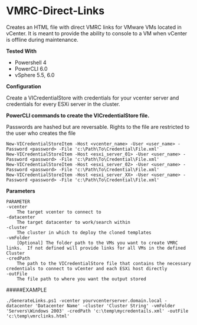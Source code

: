 # VMRC-Direct-Links
Creates an HTML file with direct VMRC links for VMware VMs located in vCenter.  It is meant to provide the ability to console to a VM when vCenter is offline during maintenance.

**Tested With**
- Powershell 4
- PowerCLI 6.0
- vSphere 5.5, 6.0

**Configuration**

Create a VICredentialStore with credentials for your vcenter server and credentials for every ESXi server in the cluster.

**PowerCLI commands to create the VICredentialStore file.**

Passwords are hashed but are reversable.  Rights to the file are restricted to the user who creates the file
```
New-VICredentialStoreItem -Host <vcenter_name> -User <user_name> -Password <password> -File 'c:\Path\To\Credential\File.xml'
New-VICredentialStoreItem -Host <esxi_server_01> -User <user_name> -Password <password> -File 'c:\Path\To\Credential\File.xml'
New-VICredentialStoreItem -Host <esxi_server_02> -User <user_name> -Password <password> -File 'c:\Path\To\Credential\File.xml'
New-VICredentialStoreItem -Host <esxi_server_XX> -User <user_name> -Password <password> -File 'c:\Path\To\Credential\File.xml'
```

**Parameters**
```
PARAMETER
-vcenter
    The target vcenter to connect to
-datacenter
    The target datacenter to work/search within
-cluster
    The cluster in which to deploy the cloned templates
-vmFolder
    [Optional] The folder path to the VMs you want to create VMRC links.  If not defined will provide links for all VMs in the defined Cluster
-credPath
    The path to the VICredentialStore file that contains the necessary credentials to connect to vCenter and each ESXi host directly
-outFile
    The file path to where you want the output stored
```

#####EXAMPLE
```
./GenerateLinks.ps1 -vcenter yourvcenterserver.domain.local -datacenter 'Datacenter Name' -cluster 'Cluster String' -vmFolder 'Servers\Windows 2003' -credPath 'c:\temp\mycredentails.xml' -outFile 'c:\temp\vmrclinks.html'
```
